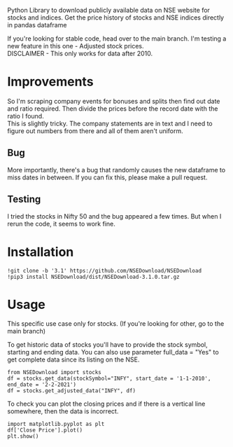 Python Library to download publicly available data on NSE website for stocks and indices. Get the price history of stocks and NSE indices directly in pandas dataframe


If you're looking for stable code, head over to the main branch. I'm testing a new feature in this one - Adjusted stock prices. <br>
DISCLAIMER - This only works for data after 2010.

# Improvements #

So I'm scraping company events for bonuses and splits then find out date and ratio required. Then divide the prices before the record date with the ratio I found. <br>
This is slightly tricky. The company statements are in text and I need to figure out numbers from there and all of them aren't uniform. <br>

## Bug ##
More importantly, there's a bug that randomly causes the new dataframe to miss dates in between. If you can fix this, please make a pull request.

## Testing ##
I tried the stocks in Nifty 50 and the bug appeared a few times. But when I rerun the code, it seems to work fine. 


# Installation #

```
!git clone -b '3.1' https://github.com/NSEDownload/NSEDownload
!pip3 install NSEDownload/dist/NSEDownload-3.1.0.tar.gz 
```

# Usage #

This specific use case only for stocks. (If you're looking for other, go to the main branch)

To get historic data of stocks you'll have to provide the stock symbol, starting and ending data. You can also use parameter full_data = "Yes" to get complete data since its listing on the NSE.

```
from NSEDownload import stocks
df = stocks.get_data(stockSymbol="INFY", start_date = '1-1-2010', end_date = '2-2-2021')
df = stocks.get_adjusted_data("INFY", df)
```

To check you can plot the closing prices and if there is a vertical line somewhere, then the data is incorrect.

```
import matplotlib.pyplot as plt
df['Close Price'].plot()
plt.show()
```